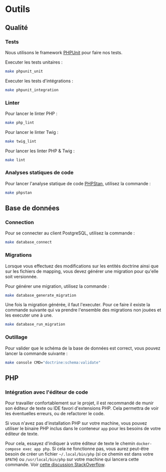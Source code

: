 # Outils

## Qualité

### Tests

Nous utilisons le framework [PHPUnit](https://phpunit.de/) pour faire nos tests.

Executer les tests unitaires :

```bash
make phpunit_unit
```

Executer les tests d'intégrations :

```bash
make phpunit_integration
```

### Linter

Pour lancer le linter PHP :

```bash
make php_lint
```

Pour lancer le linter Twig :

```bash
make twig_lint
```

Pour lancer les linter PHP & Twig :
```bash
make lint
```

### Analyses statiques de code

Pour lancer l'analyse statique de code [PHPStan](https://phpstan.org/), utilisez la commande :

```bash
make phpstan
```
## Base de données

### Connection

Pour se connecter au client PostgreSQL, utilisez la commande :

```bash
make database_connect
```

### Migrations

Lorsque vous effectuez des modifications sur les entités doctrine ainsi que sur les fichiers de mapping, vous devez générer une migration pour qu'elle soit versionnée.

Pour générer une migration, utilisez la commande :

```bash
make database_generate_migration
```

Une fois la migration générée, il faut l'executer. Pour ce faire il existe la commande suivante qui va prendre l'ensemble des migrations non jouées et les executer une à une.

```bash
make database_run_migration
```

### Outillage

Pour valider que le schéma de la base de données est correct, vous pouvez lancer la commande suivante :

```bash
make console CMD="doctrine:schema:validate"
```

## PHP

### Intégration avec l'éditeur de code

Pour travailler confortablement sur le projet, il est recommandé de munir son éditeur de texte ou IDE favori d'extensions PHP. Cela permettra de voir les éventuelles erreurs, ou de refactorer le code.

Si vous n'avez pas d'installation PHP sur votre machine, vous pouvez utiliser le binaire PHP inclus dans le conteneur `app` pour les besoins de votre éditeur de texte.

Pour cela, essayez d'indiquer à votre éditeur de texte le chemin `docker-compose exec app php`. Si cela ne fonctionne pas, vous aurez peut-être besoin de créer un fichier `~/.local/bin/php` (si ce chemin est dans votre `$PATH`) ou `/usr/local/bin/php` sur votre machine qui lancera cette commande. Voir [cette discussion StackOverflow](https://stackoverflow.com/questions/53501925/visualstudio-code-php-executablepath-in-docker).
